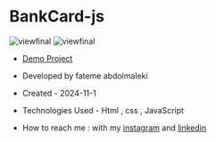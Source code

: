 # BankCard-js

![viewfinal](https://github.com/user-attachments/assets/877992fc-bc0e-488e-af70-8279ae47483b)
![viewfinal](https://github.com/user-attachments/assets/59afc1dc-2cc1-4257-a93a-f708342d16bb)
- [Demo Project](https://fatemeabdolmaleki.github.io/BankCard-js/)

- Developed by fateme abdolmaleki

- Created - 2024-11-1

- Technologies Used - Html , css , JavaScript 

- How to reach me : with my [instagram](https://www.instagram.com/fatemeabdolmaleki_) and [linkedin](https://www.linkedin.com/in/fateme-abdolmaleki/)
